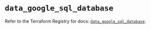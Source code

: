 # `data_google_sql_database`

Refer to the Terraform Registry for docs: [`data_google_sql_database`](https://registry.terraform.io/providers/hashicorp/google/6.29.0/docs/data-sources/sql_database).
